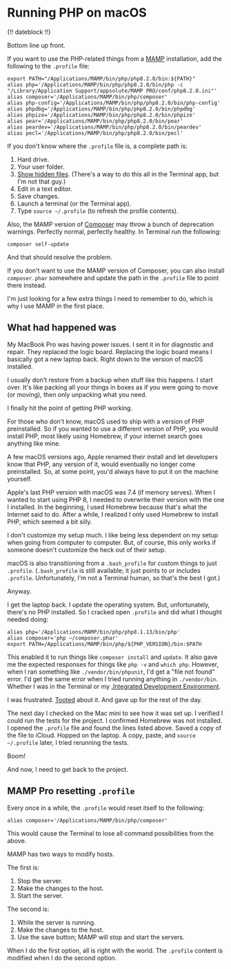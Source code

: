 # Running PHP on macOS

{!! dateblock !!}

Bottom line up front.

If you want to use the PHP-related things from a [MAMP](https://www.mamp.info/en/mac/) installation, add the following to the `.profile` file:

```
export PATH="/Applications/MAMP/bin/php/php8.2.0/bin:${PATH}"
alias php='/Applications/MAMP/bin/php/php8.2.0/bin/php -c "/Library/Application Support/appsolute/MAMP PRO/conf/php8.2.0.ini"'
alias composer='/Applications/MAMP/bin/php/composer'
alias php-config='/Applications/MAMP/bin/php/php8.2.0/bin/php-config'
alias phpdbg='/Applications/MAMP/bin/php/php8.2.0/bin/phpdbg'
alias phpize='/Applications/MAMP/bin/php/php8.2.0/bin/phpize'
alias pear='/Applications/MAMP/bin/php/php8.2.0/bin/pear'
alias peardev='/Applications/MAMP/bin/php/php8.2.0/bin/peardev'
alias pecl='/Applications/MAMP/bin/php/php8.2.0/bin/pecl'
```

If you don't know where the `.profile` file is, a complete path is:

1. Hard drive.
2. Your user folder.
3. [Show hidden files](https://apple.stackexchange.com/questions/406762/keyboard-shortcut-to-show-hidden-files-on-macos-big-sur). (There's a way to do this all in the Terminal app, but I'm not that guy.)
4. Edit in a text editor.
5. Save changes.
6. Launch a terminal (or the Terminal app).
7. Type `source ~/.profile` (to refresh the profile contents).

Also, the MAMP version of [Composer](https://getcomposer.org) may throw a bunch of deprecation warnings. Perfectly normal, perfectly healthy. In Terminal run the following:

```
composer self-update
```

And that should resolve the problem.

If you don't want to use the MAMP version of Composer, you can also install `composer.phar` somewhere and update the path in the `.profile` file to point there instead.

I'm just looking for a few extra things I need to remember to do, which is why I use MAMP in the first place.

## What had happened was

My MacBook Pro was having power issues. I sent it in for diagnostic and repair. They replaced the logic board. Replacing the logic board means I basically got a new laptop back. Right down to the version of macOS installed.

I usually don't restore from a backup when stuff like this happens. I start over. It's like packing all your things in boxes as if you were going to move (or moving), then only unpacking what you need.

I finally hit the point of getting PHP working.

For those who don't know, macOS used to ship with a version of PHP preinstalled. So if you wanted to use a different version of PHP, you would install PHP, most likely using Homebrew, if your internet search goes anything like mine.

A few macOS versions ago, Apple renamed their install and let developers know that PHP, any version of it, would eventually no longer come preinstalled. So, at some point, you'd always have to put it on the machine yourself.

Apple's last PHP version with macOS was 7.4 (if memory serves). When I wanted to start using PHP 8, I needed to overwrite their version with the one I installed. In the beginning, I used Homebrew because that's what the Internet said to do. After a while, I realized I only used Homebrew to install PHP, which seemed a bit silly.

I don't customize my setup much. I like being less dependent on my setup when going from computer to computer. But, of course, this only works if someone doesn't customize the heck out of their setup.

macOS is also transitioning from a `.bash_profile` for custom things to just `.profile`. (`.bash_profile` is still available; it just points to or includes `.profile`. Unfortunately, I'm not a Terminal human, so that's the best I got.)

Anyway.

I get the laptop back. I update the operating system. But, unfortunately, there's no PHP installed. So I cracked open `.profile` and did what I thought needed doing:

```
alias php='/Applications/MAMP/bin/php/php8.1.13/bin/php'
alias composer='php ~/composer.phar'
export PATH=/Applications/MAMP/bin/php/${PHP_VERSION}/bin:$PATH
```

This enabled it to run things like `composer install` and `update`. It also gave me the expected responses for things like `php -v` and `which php`. However, when I ran something like `./vendor/bin/phpunit`, I'd get a "file not found" error. I'd get the same error when I tried running anything in `./vendor/bin`. Whether I was in the Terminal or my [.Integrated Development Environment](IDE).

I was frustrated. [Tooted](https://phpc.social/@itsjoshbruce/109775464933883291) about it. And gave up for the rest of the day.

The next day I checked on the Mac mini to see how it was set up. I verified I could run the tests for the project. I confirmed Homebrew was not installed. I opened the `.profile` file and found the lines listed above. Saved a copy of the file to iCloud. Hopped on the laptop. A copy, paste, and `source ~/.profile` later, I tried rerunning the tests.

Boom!

And now, I need to get back to the project.

## MAMP Pro resetting `.profile`

Every once in a while, the `.profile` would reset itself to the following:

```
alias composer='/Applications/MAMP/bin/php/composer'
```

This would cause the Terminal to lose all command possibilities from the above.

MAMP has two ways to modify hosts.

The first is:

1. Stop the server.
2. Make the changes to the host.
3. Start the server.

The second is:

1. While the server is running.
2. Make the changes to the host.
3. Use the save button; MAMP will stop and start the servers.

When I do the first option, all is right with the world. The `.profile` content is modified when I do the second option.